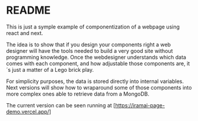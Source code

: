 # README

This is just a symple example of componentization of a webpage using react and next.

The idea is to show that if you design your components right a web designer will have the tools needed to build a very
good site without programming knowledge. Once the webdesigner understands which data comes with each
component, and how adjustable those components are, it´s just a matter of a Lego brick play.

For simplicity purposes, the data is stored directly into internal variables. Next versions will show how to wraparound
some of those components into more complex ones able to retrieve data from a MongoDB.

The current version can be seen running at [https://iramai-page-demo.vercel.app/]
